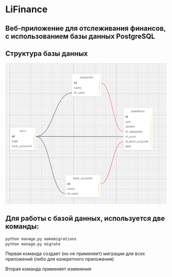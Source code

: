 # LiFinance
## Веб-приложение для отслеживания финансов, с использованием базы данных PostgreSQL

## Структура базы данных
![](./images/database.png)

## Для работы с базой данных, используется две команды:
```
python manage.py makemigrations
python manage.py migrate
```
Первая команда создает (но не применяет) миграции для всех приложений (либо для конкретного приложения)

Вторая команда применяет изменения